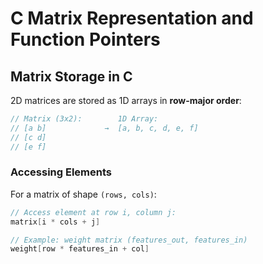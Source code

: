 # C Matrix Representation and Function Pointers

## Matrix Storage in C

2D matrices are stored as 1D arrays in **row-major order**:

```c
// Matrix (3x2):        1D Array:
// [a b]             →  [a, b, c, d, e, f]
// [c d]
// [e f]
```

### Accessing Elements
For a matrix of shape `(rows, cols)`:
```c
// Access element at row i, column j:
matrix[i * cols + j]

// Example: weight matrix (features_out, features_in)
weight[row * features_in + col]
```